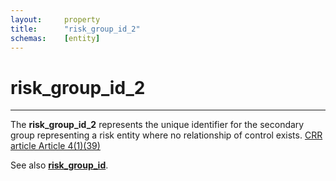```yaml
---
layout:		property
title:		"risk_group_id_2"
schemas:	[entity]
---
```


# risk_group_id_2

---

The **risk_group_id_2** represents the unique identifier for the secondary group representing a risk entity where no relationship of control exists. [CRR article Article 4(1)(39)][crr]

See also [**risk_group_id**][cc].

[crr]: https://www.eba.europa.eu/regulation-and-policy/single-rulebook/interactive-single-rulebook/2404
[cc]: https://github.com/suadelabs/fire/blob/master/documentation/properties/risk_group_id.md